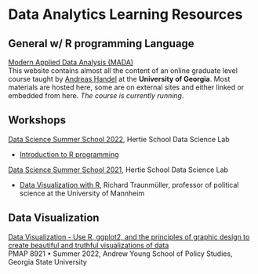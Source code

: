 # Data Analytics Learning Resources


## General w/ R programming Language

[Modern Applied Data Analysis (MADA)](https://andreashandel.github.io/MADAcourse/)  
This website contains almost all the content of an online graduate level course taught by [Andreas Handel](https://www.andreashandel.com/) at the **University of Georgia**. Most materials are hosted here, some are on external sites and either linked or embedded from here. *The course is currently running*. 

## Workshops

[Data Science Summer School 2022](https://ds3.ai/), Hertie School Data Science Lab 
- [Introduction to R programming](https://ds3.ai/2022/rprogramming.html)


[Data Science Summer School 2021](https://ds3.ai/summerschool.html), Hertie School Data Science Lab 
- [Data Visualization with R](https://ds3.ai/courses/datavisualization.html), Richard Traunmüller, professor of political science at the University of Mannheim 


## Data Visualization

[Data Visualization - Use R, ggplot2, and the principles of graphic design to create beautiful and truthful visualizations of data](https://datavizs22.classes.andrewheiss.com/)  
PMAP 8921 • Summer 2022, Andrew Young School of Policy Studies, Georgia State University



